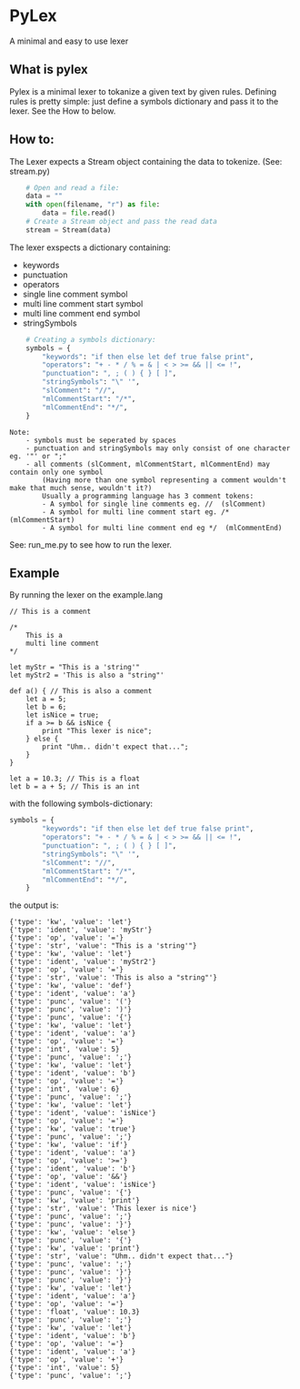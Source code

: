# PyLex
A minimal and easy to use lexer

## What is pylex
Pylex is a minimal lexer to tokanize a given text by given rules.
Defining rules is pretty simple: just define a symbols dictionary and pass it to the lexer. See the How to below.

## How to:
The Lexer expects a Stream object containing the data to tokenize. (See: stream.py)

```python
    # Open and read a file:
    data = ""
    with open(filename, "r") as file:
        data = file.read()
    # Create a Stream object and pass the read data
    stream = Stream(data)
```
The lexer exspects a dictionary containing:
* keywords
* punctuation
* operators
* single line comment symbol
* multi line comment start symbol
* multi line comment end symbol
* stringSymbols


```python
    # Creating a symbols dictionary:
    symbols = {
        "keywords": "if then else let def true false print",
        "operators": "+ - * / % = & | < > >= && || <= !",
        "punctuation": ", ; ( ) { } [ ]",
        "stringSymbols": "\" '",
        "slComment": "//",
        "mlCommentStart": "/*",
        "mlCommentEnd": "*/",
    }
```
    Note:
        - symbols must be seperated by spaces
        - punctuation and stringSymbols may only consist of one character eg. '"' or ";"
        - all comments (slComment, mlCommentStart, mlCommentEnd) may contain only one symbol
            (Having more than one symbol representing a comment wouldn't make that much sense, wouldn't it?)
            Usually a programming language has 3 comment tokens:
            - A symbol for single line comments eg. //  (slComment)
            - A symbol for multi line comment start eg. /*  (mlCommentStart)
            - A symbol for multi line comment end eg */  (mlCommentEnd)
            
See: run_me.py to see how to run the lexer.


## Example
By running the lexer on the example.lang
```
// This is a comment

/*
    This is a
    multi line comment
*/

let myStr = "This is a 'string'"
let myStr2 = 'This is also a "string"'

def a() { // This is also a comment
    let a = 5;
    let b = 6;
    let isNice = true;
    if a >= b && isNice {
        print "This lexer is nice";
    } else {
        print "Uhm.. didn't expect that...";
    }
}

let a = 10.3; // This is a float
let b = a + 5; // This is an int
```

with the following symbols-dictionary:
```python
symbols = {
        "keywords": "if then else let def true false print",
        "operators": "+ - * / % = & | < > >= && || <= !",
        "punctuation": ", ; ( ) { } [ ]",
        "stringSymbols": "\" '",
        "slComment": "//",
        "mlCommentStart": "/*",
        "mlCommentEnd": "*/",
    }
```

the output is:
```
{'type': 'kw', 'value': 'let'}
{'type': 'ident', 'value': 'myStr'}
{'type': 'op', 'value': '='}
{'type': 'str', 'value': "This is a 'string'"}
{'type': 'kw', 'value': 'let'}
{'type': 'ident', 'value': 'myStr2'}
{'type': 'op', 'value': '='}
{'type': 'str', 'value': 'This is also a "string"'}
{'type': 'kw', 'value': 'def'}
{'type': 'ident', 'value': 'a'}
{'type': 'punc', 'value': '('}
{'type': 'punc', 'value': ')'}
{'type': 'punc', 'value': '{'}
{'type': 'kw', 'value': 'let'}
{'type': 'ident', 'value': 'a'}
{'type': 'op', 'value': '='}
{'type': 'int', 'value': 5}
{'type': 'punc', 'value': ';'}
{'type': 'kw', 'value': 'let'}
{'type': 'ident', 'value': 'b'}
{'type': 'op', 'value': '='}
{'type': 'int', 'value': 6}
{'type': 'punc', 'value': ';'}
{'type': 'kw', 'value': 'let'}
{'type': 'ident', 'value': 'isNice'}
{'type': 'op', 'value': '='}
{'type': 'kw', 'value': 'true'}
{'type': 'punc', 'value': ';'}
{'type': 'kw', 'value': 'if'}
{'type': 'ident', 'value': 'a'}
{'type': 'op', 'value': '>='}
{'type': 'ident', 'value': 'b'}
{'type': 'op', 'value': '&&'}
{'type': 'ident', 'value': 'isNice'}
{'type': 'punc', 'value': '{'}
{'type': 'kw', 'value': 'print'}
{'type': 'str', 'value': 'This lexer is nice'}
{'type': 'punc', 'value': ';'}
{'type': 'punc', 'value': '}'}
{'type': 'kw', 'value': 'else'}
{'type': 'punc', 'value': '{'}
{'type': 'kw', 'value': 'print'}
{'type': 'str', 'value': "Uhm.. didn't expect that..."}
{'type': 'punc', 'value': ';'}
{'type': 'punc', 'value': '}'}
{'type': 'punc', 'value': '}'}
{'type': 'kw', 'value': 'let'}
{'type': 'ident', 'value': 'a'}
{'type': 'op', 'value': '='}
{'type': 'float', 'value': 10.3}
{'type': 'punc', 'value': ';'}
{'type': 'kw', 'value': 'let'}
{'type': 'ident', 'value': 'b'}
{'type': 'op', 'value': '='}
{'type': 'ident', 'value': 'a'}
{'type': 'op', 'value': '+'}
{'type': 'int', 'value': 5}
{'type': 'punc', 'value': ';'}
```
